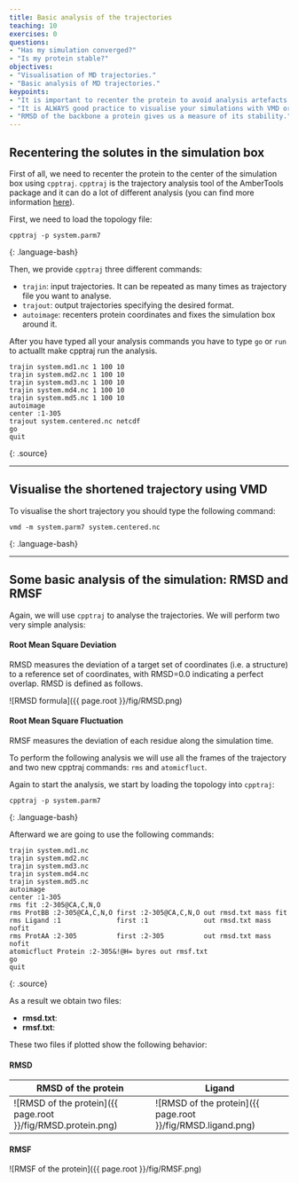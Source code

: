 ```yaml
---
title: Basic analysis of the trajectories
teaching: 10
exercises: 0
questions:
- "Has my simulation converged?"
- "Is my protein stable?"
objectives:
- "Visualisation of MD trajectories."
- "Basic analysis of MD trajectories."
keypoints:
- "It is important to recenter the protein to avoid analysis artefacts."
- "It is ALWAYS good practice to visualise your simulations with VMD or Pymol."
- "RMSD of the backbone a protein gives us a measure of its stability."
---
```


## Recentering the solutes in the simulation box

First of all, we need to recenter the protein to the center of the simulation box using `cpptraj`. `cpptraj` is the trajectory analysis tool of the AmberTools package and it can do a lot of different analysis (you can find more information [here](https://amber-md.github.io/cpptraj/CPPTRAJ.xhtml)). 

First, we need to load the topology file:

~~~
cpptraj -p system.parm7
~~~
{: .language-bash}

Then, we provide `cpptraj` three different commands: 
- `trajin`: input trajectories. It can be repeated as many times as trajectory file you want to analyse. 
- `trajout`: output trajectories specifying the desired format.
- `autoimage`: recenters protein coordinates and fixes the simulation box around it. 

After you have typed all your analysis commands you have to type `go` or `run` to actuallt make cpptraj run the analysis. 

~~~
trajin system.md1.nc 1 100 10
trajin system.md2.nc 1 100 10
trajin system.md3.nc 1 100 10
trajin system.md4.nc 1 100 10 
trajin system.md5.nc 1 100 10
autoimage
center :1-305
trajout system.centered.nc netcdf
go 
quit
~~~
{: .source}


***

## Visualise the shortened trajectory using VMD

To visualise the short trajectory you should type the following command:

~~~
vmd -m system.parm7 system.centered.nc
~~~
{: .language-bash}


***

## Some basic analysis of the simulation: RMSD and RMSF

Again, we will use `cpptraj` to analyse the trajectories. We will perform two very simple analysis:

#### Root Mean Square Deviation

RMSD measures the deviation of a target set of coordinates (i.e. a structure) to a reference set of coordinates, with RMSD=0.0 indicating a perfect overlap. RMSD is defined as follows.

![RMSD formula]({{ page.root }}/fig/RMSD.png)

#### Root Mean Square Fluctuation

RMSF measures the deviation of each residue along the simulation time. 

To perform the following analysis we will use all the frames of the trajectory and two new cpptraj commands: `rms` and `atomicfluct`. 

Again to start the analysis, we start by loading the topology into `cpptraj`:

~~~
cpptraj -p system.parm7
~~~
{: .language-bash}

Afterward we are going to use the following commands:

~~~
trajin system.md1.nc 
trajin system.md2.nc 
trajin system.md3.nc 
trajin system.md4.nc 
trajin system.md5.nc 
autoimage
center :1-305
rms fit :2-305@CA,C,N,O
rms ProtBB :2-305@CA,C,N,O first :2-305@CA,C,N,O out rmsd.txt mass fit
rms Ligand :1              first :1              out rmsd.txt mass nofit
rms ProtAA :2-305          first :2-305          out rmsd.txt mass nofit
atomicfluct Protein :2-305&!@H= byres out rmsf.txt 
go 
quit
~~~
{: .source}

As a result we obtain two files:
- **rmsd.txt**: 
- **rmsf.txt**:

These two files if plotted show the following behavior:

#### RMSD

| RMSD of the protein | Ligand |
| ------------- | ------------- |
| ![RMSD of the protein]({{ page.root }}/fig/RMSD.protein.png)  | ![RMSD of the protein]({{ page.root }}/fig/RMSD.ligand.png)  |

#### RMSF

![RMSF of the protein]({{ page.root }}/fig/RMSF.png)  
